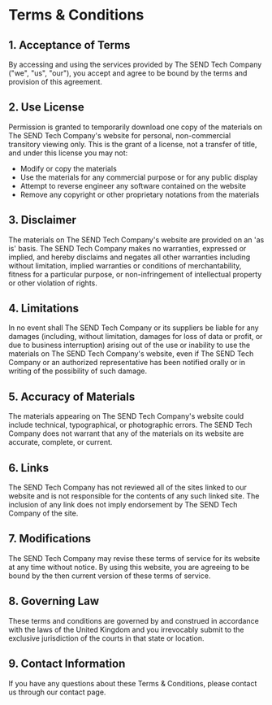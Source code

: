 # Terms & Conditions

## 1. Acceptance of Terms

By accessing and using the services provided by The SEND Tech Company ("we", "us", "our"), you accept and agree to be bound by the terms and provision of this agreement.

## 2. Use License

Permission is granted to temporarily download one copy of the materials on The SEND Tech Company's website for personal, non-commercial transitory viewing only. This is the grant of a license, not a transfer of title, and under this license you may not:

- Modify or copy the materials
- Use the materials for any commercial purpose or for any public display
- Attempt to reverse engineer any software contained on the website
- Remove any copyright or other proprietary notations from the materials

## 3. Disclaimer

The materials on The SEND Tech Company's website are provided on an 'as is' basis. The SEND Tech Company makes no warranties, expressed or implied, and hereby disclaims and negates all other warranties including without limitation, implied warranties or conditions of merchantability, fitness for a particular purpose, or non-infringement of intellectual property or other violation of rights.

## 4. Limitations

In no event shall The SEND Tech Company or its suppliers be liable for any damages (including, without limitation, damages for loss of data or profit, or due to business interruption) arising out of the use or inability to use the materials on The SEND Tech Company's website, even if The SEND Tech Company or an authorized representative has been notified orally or in writing of the possibility of such damage.

## 5. Accuracy of Materials

The materials appearing on The SEND Tech Company's website could include technical, typographical, or photographic errors. The SEND Tech Company does not warrant that any of the materials on its website are accurate, complete, or current.

## 6. Links

The SEND Tech Company has not reviewed all of the sites linked to our website and is not responsible for the contents of any such linked site. The inclusion of any link does not imply endorsement by The SEND Tech Company of the site.

## 7. Modifications

The SEND Tech Company may revise these terms of service for its website at any time without notice. By using this website, you are agreeing to be bound by the then current version of these terms of service.

## 8. Governing Law

These terms and conditions are governed by and construed in accordance with the laws of the United Kingdom and you irrevocably submit to the exclusive jurisdiction of the courts in that state or location.

## 9. Contact Information

If you have any questions about these Terms & Conditions, please contact us through our contact page.

